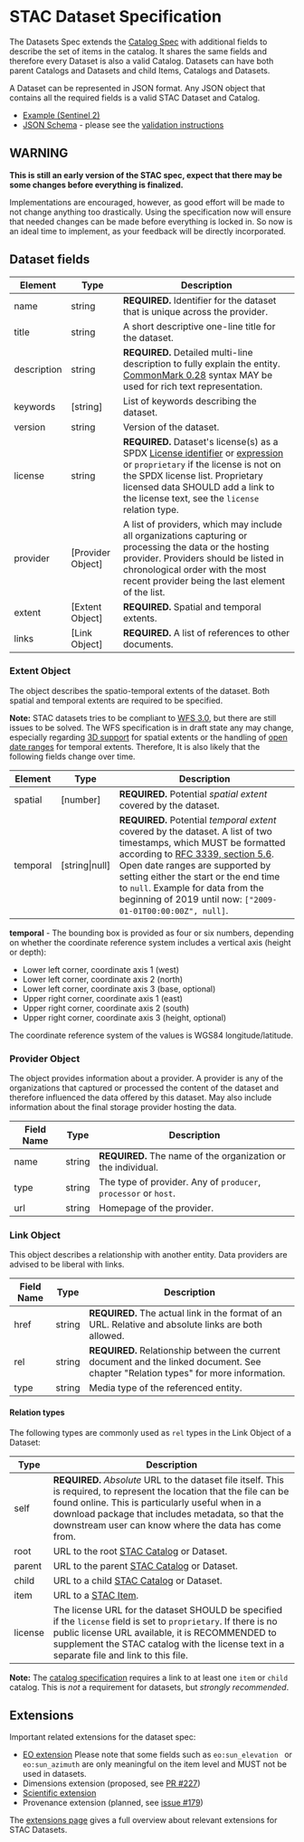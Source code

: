# STAC Dataset Specification

The Datasets Spec extends the [Catalog Spec](../catalog-spec/) with additional fields to describe the set of items in the catalog. It shares the same fields and therefore every Dataset is also a valid Catalog. Datasets can have both parent Catalogs and Datasets and child Items, Catalogs and Datasets. 

A Dataset can be represented in JSON format. Any JSON object that contains all the required fields is a valid STAC Dataset and Catalog.

* [Example (Sentinel 2)](example-s2.json)
* [JSON Schema](json-schema/dataset.json) - please see the [validation instructions](../validation/README.md)

## WARNING

**This is still an early version of the STAC spec, expect that there may be some changes before everything is finalized.**

Implementations are encouraged, however, as good effort will be made to not change anything too drastically. Using the specification now will ensure that needed changes can be made before everything is locked in. So now is an ideal time to implement, as your feedback will be directly incorporated. 

## Dataset fields

| Element     | Type              | Description                                                  |
| ----------- | ----------------- | ------------------------------------------------------------ |
| name        | string            | **REQUIRED.** Identifier for the dataset that is unique across the provider. |
| title       | string            | A short descriptive one-line title for the dataset.          |
| description | string            | **REQUIRED.** Detailed multi-line description to fully explain the entity. [CommonMark 0.28](http://commonmark.org/) syntax MAY be used for rich text representation. |
| keywords    | [string]          | List of keywords describing the dataset.                     |
| version     | string            | Version of the dataset.                                      |
| license     | string            | **REQUIRED.** Dataset's license(s) as a SPDX [License identifier](https://spdx.org/licenses/) or [expression](https://spdx.org/spdx-specification-21-web-version#h.jxpfx0ykyb60) or `proprietary` if the license is not on the SPDX license list. Proprietary licensed data SHOULD add a link to the license text, see the `license` relation type. |
| provider    | [Provider Object] | A list of providers, which may include all organizations capturing or processing the data or the hosting provider. Providers should be listed in chronological order with the most recent provider being the last element of the list. |
| extent      | [Extent Object]   | **REQUIRED.** Spatial and temporal extents.                  |
| links       | [Link Object]     | **REQUIRED.** A list of references to other documents.       |

### Extent Object

The object describes the spatio-temporal extents of the dataset. Both spatial and temporal extents are required to be specified.

**Note:** STAC datasets tries to be compliant to [WFS 3.0](https://github.com/opengeospatial/WFS_FES), but there are still issues to be solved. The WFS specification is in draft state any may change, especially regarding [3D support](https://github.com/opengeospatial/WFS_FES/issues/143) for spatial extents or the handling of [open date ranges](https://github.com/opengeospatial/WFS_FES/issues/155) for temporal extents. Therefore, It is also likely that the following fields change over time.

| Element  | Type     | Description                                                  |
| -------- | -------- | ------------------------------------------------------------ |
| spatial  | [number] | **REQUIRED.** Potential *spatial extent* covered by the dataset. |
| temporal | [string\|null] | **REQUIRED.** Potential *temporal extent* covered by the dataset. A list of two timestamps, which MUST be formatted according to [RFC 3339, section 5.6](https://tools.ietf.org/html/rfc3339#section-5.6). Open date ranges are supported by setting either the start or the end time to `null`. Example for data from the beginning of 2019 until now: `["2009-01-01T00:00:00Z", null]`. |

**temporal** - The bounding box is provided as four or six numbers, depending on whether the coordinate reference system includes a vertical axis (height or depth):

- Lower left corner, coordinate axis 1 (west)
- Lower left corner, coordinate axis 2 (north)
- Lower left corner, coordinate axis 3 (base, optional)
- Upper right corner, coordinate axis 1 (east)
- Upper right corner, coordinate axis 2 (south)
- Upper right corner, coordinate axis 3 (height, optional)

The coordinate reference system of the values is WGS84 longitude/latitude.

### Provider Object

The object provides information about a provider. A provider is any of the organizations that captured or processed the content of the dataset and therefore influenced the data offered by this dataset. May also include information about the final storage provider hosting the data.

| Field Name | Type   | Description                                                  |
| ---------- | ------ | ------------------------------------------------------------ |
| name       | string | **REQUIRED.** The name of the organization or the individual. |
| type       | string | The type of provider. Any of `producer`, `processor` or `host`. |
| url        | string | Homepage of the provider.                                    |

### Link Object

This object describes a relationship with another entity. Data providers are advised to be liberal with links.

| Field Name | Type   | Description                                                  |
| ---------- | ------ | ------------------------------------------------------------ |
| href       | string | **REQUIRED.** The actual link in the format of an URL. Relative and absolute links are both allowed. |
| rel        | string | **REQUIRED.** Relationship between the current document and the linked document. See chapter "Relation types" for more information. |
| type       | string | Media type of the referenced entity.                          |

#### Relation types

The following types are commonly used as `rel` types in the Link Object of a Dataset:

| Type    | Description                                                  |
| ------- | ------------------------------------------------------------ |
| self    | **REQUIRED.** *Absolute* URL to the dataset file itself. This is required, to represent the location that the file can be found online. This is particularly useful when in a download package that includes metadata, so that the downstream user can know where the data has come from. |
| root    | URL to the root [STAC Catalog](../catalog-spec/) or Dataset. |
| parent  | URL to the parent [STAC Catalog](../catalog-spec/) or Dataset. |
| child   | URL to a child [STAC Catalog](../catalog-spec/) or Dataset. |
| item    | URL to a [STAC Item](../item-spec/).                         |
| license | The license URL for the dataset SHOULD be specified if the `license` field is set to `proprietary`. If there is no public license URL available, it is RECOMMENDED to supplement the STAC catalog with the license text in a separate file and link to this file. |

**Note:** The [catalog specification](../catalog-spec/catalog-spec.md) requires a link to at least one `item` or `child` catalog. This is _not_ a requirement for datasets, but _strongly recommended_.

## Extensions

Important related extensions for the dataset spec:

* [EO extension](../extensions/stac-eo-spec.md)
  Please note that some fields such as `eo:sun_elevation ` or `eo:sun_azimuth` are only meaningful on the item level and MUST not be used in datasets.
* Dimensions extension  (proposed, see [PR #227](https://github.com/radiantearth/stac-spec/pull/227))
* [Scientific extension](../extensions/scientific)
* Provenance extension (planned, see [issue #179](https://github.com/radiantearth/stac-spec/issues/179))

The [extensions page](../extensions/) gives a full overview about relevant extensions for STAC Datasets.